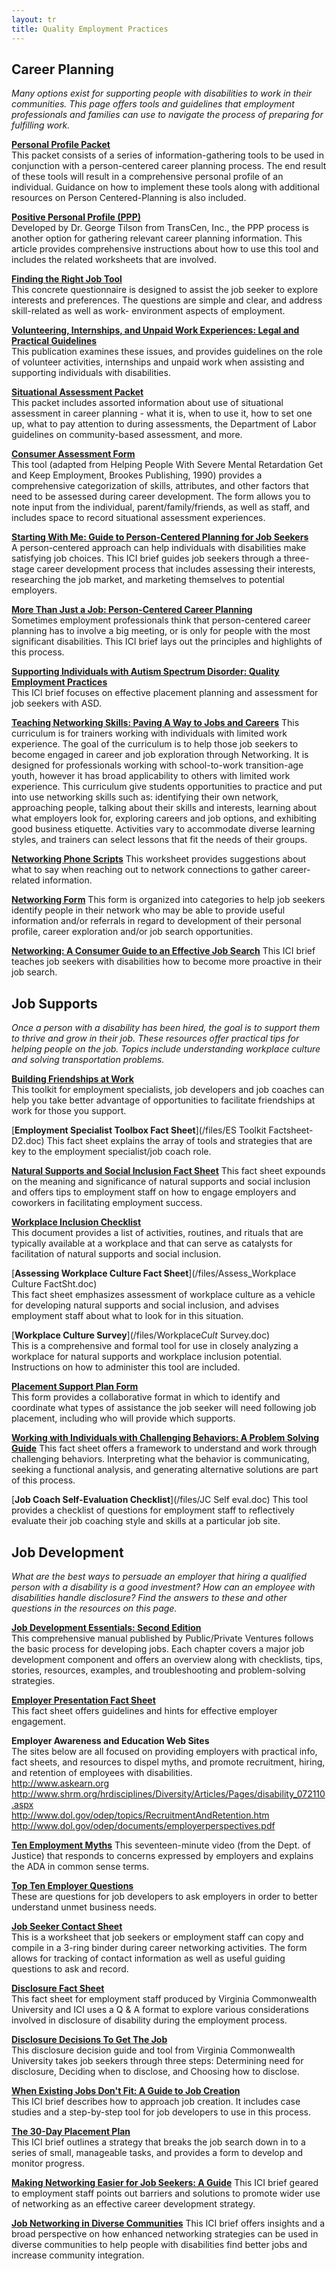 ```yaml
---
layout: tr
title: Quality Employment Practices
---
```


<h2 id="cp"> Career Planning</h2>

_Many options exist for supporting people with disabilities to work in their communities. This page offers tools and guidelines that employment professionals and families can use to navigate the process of preparing for fulfilling work._

**<a href="/files/PersProfilePacket.doc">Personal Profile Packet</a>**  
This packet consists of a series of information-gathering tools to be used in conjunction with a person-centered career planning process. The end result of these tools will result in a comprehensive personal profile of an individual. Guidance on how to implement these tools along with additional resources on Person Centered-Planning is also included.

**<a href="/files/PositivePersonalProfile_Transcen.pdf">Positive Personal Profile (PPP)</a>**  
 Developed by Dr. George Tilson from TransCen, Inc., the PPP process is another option for gathering relevant career planning information. This article provides comprehensive instructions about how to use this tool and includes the related worksheets that are involved.

**<a href="/files/FindRightJob.doc">Finding the Right Job Tool</a>**  
This concrete questionnaire is designed to assist the job seeker to explore interests and preferences. The questions are simple and clear, and address skill-related as well as work- environment aspects of employment.

**<a href="/files/DDSVolunteer-Unpaid_Work-Feb17.pdf">Volunteering, Internships, and Unpaid Work Experiences: Legal and Practical Guidelines</a>**  
This publication examines these issues, and provides guidelines on the role of volunteer activities, internships and unpaid work when assisting and supporting individuals with disabilities.

**<a href="/files/SitAssessmentPacket.doc">Situational Assessment Packet</a>**  
This packet includes assorted information about use of situational assessment in career planning - what it is, when to use it, how to set one up, what to pay attention to during assessments, the Department of Labor guidelines on community-based assessment, and more.

**<a href="/files/ConsumerAssess.doc">Consumer Assessment Form</a>**  
This tool (adapted from Helping People With Severe Mental Retardation Get and Keep Employment, Brookes Publishing, 1990) provides a comprehensive categorization of skills, attributes, and other factors that need to be assessed during career development. The form allows you to note input from the individual, parent/family/friends, as well as staff, and includes space to record situational assessment experiences.

**<a href="http://www.communityinclusion.org/article.php?article_id=54&type=topic&id=3
">Starting With Me: Guide to Person-Centered Planning for Job Seekers</a>**  
A person-centered approach can help individuals with disabilities make satisfying job choices. This ICI brief guides job seekers through a three-stage career development process that includes assessing their interests, researching the job market, and marketing themselves to potential employers.

**<a href="https://www.communityinclusion.org/article.php?article_id=16&type=topic&id=3
">More Than Just a Job: Person-Centered Career Planning</a>**  
Sometimes employment professionals think that person-centered career planning has to involve a big meeting, or is only for people with the most significant disabilities. This ICI brief lays out the principles and highlights of this process.

**<a href="https://www.communityinclusion.org/article.php?article_id=266&type=topic&id=3
">Supporting Individuals with Autism Spectrum Disorder: Quality Employment Practices</a>**  
This ICI brief focuses on effective placement planning and assessment for job seekers with ASD.

[**Teaching Networking Skills: Paving A Way to Jobs and Careers**](https://www.communityinclusion.org/article.php?article_id=251&type=topic&id=3)
This curriculum is for trainers working with individuals with limited work experience. The goal of the curriculum is to help those job seekers to become engaged in career and job exploration through Networking. It is designed for professionals working with school-to-work transition-age youth, however it has broad applicability to others with limited work experience. This curriculum give students opportunities to practice and put into use networking skills such as: identifying their own network, approaching people, talking about their skills and interests, learning about what employers look for, exploring careers and job options, and exhibiting good business etiquette. Activities vary to accommodate diverse learning styles, and trainers can select lessons that fit the needs of their groups.

[**Networking Phone Scripts**](www.employmentfirstma.org/files/networkingphonescript.doc)
This worksheet provides suggestions about what to say when reaching out to network connections to gather career-related information.

[**Networking Form**](www.employmentfirstma.org/files/networkingform.doc)
This form is organized into categories to help job seekers identify people in their network who may be able to provide useful information and/or referrals in regard to development of their personal profile, career exploration and/or job search opportunities.

[**Networking: A Consumer Guide to an Effective Job Search**](https://www.communityinclusion.org/article.php?article_id=62&type=topic&id=3)
This ICI brief teaches job seekers with disabilities how to become more proactive in their job search.

<h2 id="jc">Job Supports</h2>

_Once a person with a disability has been hired, the goal is to support them to thrive and grow in their job. These resources offer practical tips for helping people on the job. Topics include understanding workplace culture and solving transportation problems._

[**Building Friendships at Work**](/files/FRIENDSHIPS_AT_WORK_TOOLKIT.pdf)  
This toolkit for employment specialists, job developers and job coaches can help you take better advantage of opportunities to facilitate friendships at work for those you support.

[**Employment Specialist Toolbox Fact Sheet**](/files/ES Toolkit Factsheet-D2.doc)
This fact sheet explains the array of tools and strategies that are key to the employment specialist/job coach role.

[**Natural Supports and Social Inclusion Fact Sheet**](/files/naturalsupports_R.pdf)
This fact sheet expounds on the meaning and significance of natural supports and social inclusion and offers tips to employment staff on how to engage employers and coworkers in facilitating employment success.

[**Workplace Inclusion Checklist**](/files/inclusion_checklist_R.pdf)  
This document provides a list of activities, routines, and rituals that are typically available at a workplace and that can serve as catalysts for facilitation of natural supports and social inclusion.

[**Assessing Workplace Culture Fact Sheet**](/files/Assess_Workplace Culture FactSht.doc)  
This fact sheet emphasizes assessment of workplace culture as a vehicle for developing natural supports and social inclusion, and advises employment staff about what to look for in this situation.

[**Workplace Culture Survey**](/files/Workplace*Cult* Survey.doc)  
This is a comprehensive and formal tool for use in closely analyzing a workplace for natural supports and workplace inclusion potential. Instructions on how to administer this tool are included.

[**Placement Support Plan Form**](/files/placement_support_plan_R.pdf)  
This form provides a collaborative format in which to identify and coordinate what types of assistance the job seeker will need following job placement, including who will provide which supports.

[**Working with Individuals with Challenging Behaviors: A Problem Solving Guide**](/files/Challng_Behavior_Guide.pdf)
This fact sheet offers a framework to understand and work through challenging behaviors. Interpreting what the behavior is communicating, seeking a functional analysis, and generating alternative solutions are part of this process.

[**Job Coach Self-Evaluation Checklist**](/files/JC Self eval.doc)
This tool provides a checklist of questions for employment staff to reflectively evaluate their job coaching style and skills at a particular job site.

<h2 id="jd"> Job Development</h2>

_What are the best ways to persuade an employer that hiring a qualified person with a disability is a good investment? How can an employee with disabilities handle disclosure? Find the answers to these and other questions in the resources on this page._

**<a href="http://www.tacene.org/sites/tacene.org/files/files/Job_Dev_Essentials.pdf">Job Development Essentials: Second Edition</a>**  
This comprehensive manual published by Public/Private Ventures follows the basic process for developing jobs. Each chapter covers a major job development component and offers an overview along with checklists, tips, stories, resources, examples, and troubleshooting and problem-solving strategies.

**[Employer Presentation Fact Sheet](/files/EmployerPresentations.doc)**  
This fact sheet offers guidelines and hints for effective employer engagement.

**Employer Awareness and Education Web Sites**  
The sites below are all focused on providing employers with practical info, fact sheets, and resources to dispel myths, and promote recruitment, hiring, and retention of employees with disabilities.  
<a href="http://www.askearn.org">http://www.askearn.org</a>  
<a href="http://www.shrm.org/hrdisciplines/Diversity/Articles/Pages/disability_072110.aspx"> http://www.shrm.org/hrdisciplines/Diversity/Articles/Pages/disability_072110.aspx</a>  
<http://www.dol.gov/odep/topics/RecruitmentAndRetention.htm>  
<a href="http://www.dol.gov/odep/documents/employerperspectives.pdf">http://www.dol.gov/odep/documents/employerperspectives.pdf</a>

[**Ten Employment Myths**](http://www.ada.gov/videogallery.htm)
This seventeen-minute video (from the Dept. of Justice) that responds to concerns expressed by employers and explains the ADA in common sense terms.

**[Top Ten Employer Questions](/files/TopTenQuestions.doc)**  
These are questions for job developers to ask employers in order to better understand unmet business needs.

[**Job Seeker Contact Sheet**](/files/Jobseeker_contact_sheet.doc)  
This is a worksheet that job seekers or employment staff can copy and compile in a 3-ring binder during career networking activities. The form allows for tracking of contact information as well as useful guiding questions to ask and record.

**<a href="http://www.worksupport.com/documents/disclosure.pdf">Disclosure Fact Sheet</a>**  
This fact sheet for employment staff produced by Virginia Commonwealth University and ICI uses a Q & A format to explore various considerations involved in disclosure of disability during the employment process.

**<a href="http://www.worksupport.com/documents/disclosure_decisions1.pdf">Disclosure Decisions To Get The Job</a>**  
This disclosure decision guide and tool from Virginia Commonwealth University takes job seekers through three steps: Determining need for disclosure, Deciding when to disclose, and Choosing how to disclose.

**<a href="https://www.communityinclusion.org/article.php?article_id=126&type=topic&id=3
">When Existing Jobs Don't Fit: A Guide to Job Creation</a>**  
 This ICI brief describes how to approach job creation. It includes case studies and a step-by-step tool for job developers to use in this process.

**<a href="https://www.communityinclusion.org/article.php?article_id=151&type=topic&id=3
"> The 30-Day Placement Plan</a>**  
This ICI brief outlines a strategy that breaks the job search down in to a series of small, manageable tasks, and provides a form to develop and monitor progress.

[**Making Networking Easier for Job Seekers: A Guide**](https://www.communityinclusion.org/article.php?article_id=138&type=topic&id=3)
This ICI brief geared to employment staff points out barriers and solutions to promote wider use of networking as an effective career development strategy.

[**Job Networking in Diverse Communities**](https://www.communityinclusion.org/article.php?article_id=139&type=topic&id=3)
This ICI brief offers insights and a broad perspective on how enhanced networking strategies can be used in diverse communities to help people with disabilities find better jobs and increase community integration.
